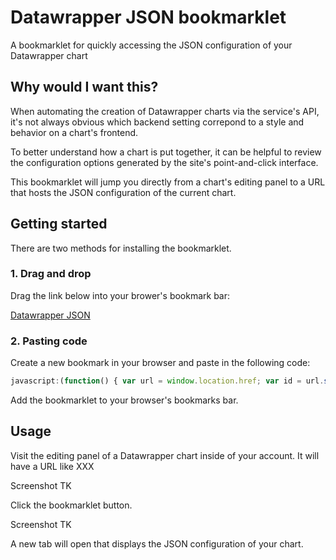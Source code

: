 # Datawrapper JSON bookmarklet

A bookmarklet for quickly accessing the JSON configuration of your Datawrapper chart

## Why would I want this?

When automating the creation of Datawrapper charts via the service's API, it's not always obvious which backend setting correpond to a style and behavior on a chart's frontend.

To better understand how a chart is put together, it can be helpful to review the configuration options generated by the site's point-and-click interface.

This bookmarklet will jump you directly from a chart's editing panel to a URL that hosts the JSON configuration of the current chart.

## Getting started

There are two methods for installing the bookmarklet.

### 1. Drag and drop

Drag the link below into your brower's bookmark bar:

<a href="javascript:(function() { var url = window.location.href; var id = url.split('/')[4]; window.open('https://app.datawrapper.de/api/v3/collaboration/charts/' + id, '_blank') })();">Datawrapper JSON</a>

### 2. Pasting code

Create a new bookmark in your browser and paste in the following code:

```js
javascript:(function() { var url = window.location.href; var id = url.split('/')[4]; window.open('https://app.datawrapper.de/api/v3/collaboration/charts/' + id, '_blank') })();
```

Add the bookmarklet to your browser's bookmarks bar.

## Usage

Visit the editing panel of a Datawrapper chart inside of your account. It will have a URL like XXX

Screenshot TK

Click the bookmarklet button.

Screenshot TK

A new tab will open that displays the JSON configuration of your chart.